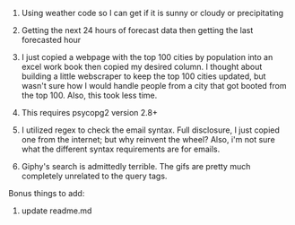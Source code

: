 1. Using weather code so I can get if it is sunny or cloudy or precipitating

2. Getting the next 24 hours of forecast data then getting the last forecasted hour 

3. I just copied a webpage with the top 100 cities by population into an excel work 
book then copied my desired column. I thought about building a little webscraper 
to keep the top 100 cities updated, but wasn't sure how I would handle people from 
a city that got booted from the top 100. Also, this took less time.

4. This requires psycopg2 version 2.8+

5. I utilized regex to check the email syntax. Full disclosure, I just copied 
one from the internet; but why reinvent the wheel? Also, i'm not sure what the 
different syntax requirements are for emails.

6. Giphy's search is admittedly terrible. The gifs are pretty much completely 
unrelated to the query tags.


Bonus things to add:
1. update readme.md